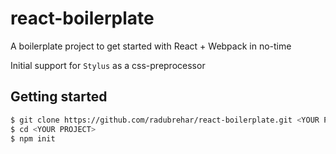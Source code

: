 react-boilerplate
=================

A boilerplate project to get started with React + Webpack in no-time

Initial support for `Stylus` as a css-preprocessor


## Getting started

```sh
$ git clone https://github.com/radubrehar/react-boilerplate.git <YOUR PROJECT>
$ cd <YOUR PROJECT>
$ npm init
```